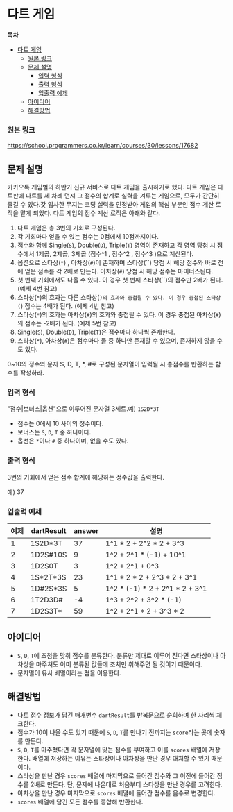 # 다트 게임

**목차**

- [다트 게임](#다트-게임)
    - [원본 링크](#원본-링크)
  - [문제 설명](#문제-설명)
    - [입력 형식](#입력-형식)
    - [출력 형식](#출력-형식)
    - [입출력 예제](#입출력-예제)
  - [아이디어](#아이디어)
  - [해결방법](#해결방법)

### 원본 링크

https://school.programmers.co.kr/learn/courses/30/lessons/17682

## 문제 설명

카카오톡 게임별의 하반기 신규 서비스로 다트 게임을 출시하기로 했다. 다트 게임은 다트판에 다트를 세 차례 던져 그 점수의 합계로 실력을 겨루는 게임으로, 모두가 간단히 즐길 수 있다.갓 입사한 무지는 코딩 실력을 인정받아 게임의 핵심 부분인 점수 계산 로직을 맡게 되었다. 다트 게임의 점수 계산 로직은 아래와 같다.

1. 다트 게임은 총 3번의 기회로 구성된다.
2. 각 기회마다 얻을 수 있는 점수는 0점에서 10점까지이다.
3. 점수와 함께 Single(`S`), Double(`D`), Triple(`T`) 영역이 존재하고 각 영역 당첨 시 점수에서 1제곱, 2제곱, 3제곱 (점수^1 , 점수^2 , 점수^3 )으로 계산된다.
4. 옵션으로 스타상(`*`) , 아차상(`#`)이 존재하며 스타상(``) 당첨 시 해당 점수와 바로 전에 얻은 점수를 각 2배로 만든다. 아차상(`#`) 당첨 시 해당 점수는 마이너스된다.
5. 첫 번째 기회에서도 나올 수 있다. 이 경우 첫 번째 스타상(``)의 점수만 2배가 된다. (예제 4번 참고)
6. 스타상(`*`)의 효과는 다른 스타상(`)의 효과와 중첩될 수 있다. 이 경우 중첩된 스타상(`) 점수는 4배가 된다. (예제 4번 참고)
7. 스타상(`*`)의 효과는 아차상(`#`)의 효과와 중첩될 수 있다. 이 경우 중첩된 아차상(`#`)의 점수는 -2배가 된다. (예제 5번 참고)
8. Single(`S`), Double(`D`), Triple(`T`)은 점수마다 하나씩 존재한다.
9. 스타상(`*`), 아차상(`#`)은 점수마다 둘 중 하나만 존재할 수 있으며, 존재하지 않을 수도 있다.

0~10의 정수와 문자 S, D, T, \*, #로 구성된 문자열이 입력될 시 총점수를 반환하는 함수를 작성하라.

### 입력 형식

"점수|보너스|옵션"으로 이루어진 문자열 3세트.예) `1S2D*3T`

- 점수는 0에서 10 사이의 정수이다.
- 보너스는 `S`, `D`, `T` 중 하나이다.
- 옵선은 `*`이나 `#` 중 하나이며, 없을 수도 있다.

### 출력 형식

3번의 기회에서 얻은 점수 합계에 해당하는 정수값을 출력한다.

예) 37

### 입출력 예제

| 예제 | dartResult | answer | 설명                            |
| ---- | ---------- | ------ | ------------------------------- |
| 1    | 1S2D\*3T   | 37     | 1^1 * 2 + 2^2 * 2 + 3^3         |
| 2    | 1D2S#10S   | 9      | 1^2 + 2^1 \* (-1) + 10^1        |
| 3    | 1D2S0T     | 3      | 1^2 + 2^1 + 0^3                 |
| 4    | 1S\*2T\*3S | 23     | 1^1 * 2 * 2 + 2^3 \* 2 + 3^1    |
| 5    | 1D#2S\*3S  | 5      | 1^2 * (-1) * 2 + 2^1 \* 2 + 3^1 |
| 6    | 1T2D3D#    | -4     | 1^3 + 2^2 + 3^2 \* (-1)         |
| 7    | 1D2S3T\*   | 59     | 1^2 + 2^1 * 2 + 3^3 * 2         |

## 아이디어

- `S`, `D`, `T`에 초첨을 맞춰 점수를 분류한다. 분류만 제대로 이루어 진다면 스타상이나 아차상을 마주쳐도 이미 분류된 값들에 조치만 취해주면 될 것이기 때문이다.
- 문자열이 유사 배열이라는 점을 이용한다.

## 해결방법

- 다트 점수 정보가 담긴 매개변수 `dartResult`를 반복문으로 순회하며 한 자리씩 체크한다.
- 점수가 10이 나올 수도 있기 때문에 `S`, `D`, `T`를 만나기 전까지는 `score`라는 곳에 숫자를 만든다.
- `S`, `D`, `T`를 마주쳤다면 각 문자열에 맞는 점수를 부여하고 이를 `scores` 배열에 저장한다.
  배열에 저장하는 이유는 스타상이나 아차상을 만난 경우 대처할 수 있기 때문이다.
- 스타상을 만난 경우 `scores` 배열에 마지막으로 들어간 점수와 그 이전에 들어간 점수를 2배로 만든다.
  단, 문제에 나온대로 처음부터 스타상을 만난 경우를 고려한다.
- 아차상을 만난 경우 마지막으로 `scores` 배열에 들어간 점수를 음수로 변경한다.
- `scores` 배열에 담긴 모든 점수를 종합해 반환한다.
